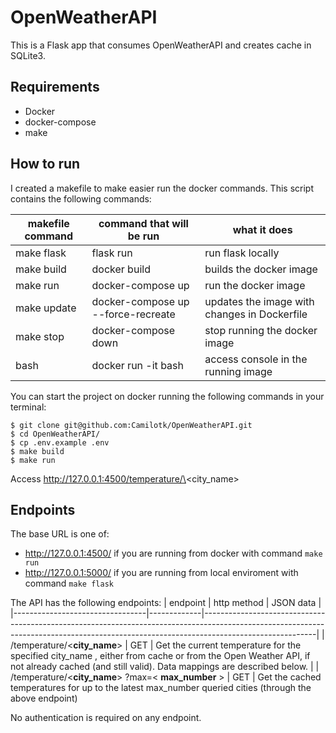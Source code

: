 # OpenWeatherAPI

This is a Flask app that consumes OpenWeatherAPI and creates cache in SQLite3.


## Requirements
- Docker
- docker-compose
- make

## How to run

I created a makefile to make easier run the docker commands. This script contains the following commands:

| makefile command | command that will be run           | what it does                                 |
|------------------|------------------------------------|----------------------------------------------|
| make flask       | flask run                          | run flask locally                            |
| make build       | docker build                       | builds the docker image                      |
| make run         | docker-compose up                  | run the docker image                         |
| make update      | docker-compose up --force-recreate | updates the image with changes in Dockerfile |
| make stop        | docker-compose down                | stop running the docker image                |
| bash             | docker run -it bash                | access console in the running image          |


You can start the project on docker running the following commands in your terminal:
```
$ git clone git@github.com:Camilotk/OpenWeatherAPI.git
$ cd OpenWeatherAPI/
$ cp .env.example .env
$ make build
$ make run
```

Access http://127.0.0.1:4500/temperature/\<city_name\>

## Endpoints

The base URL is one of:
- http://127.0.0.1:4500/ if you are running from docker with command `make run`
- http://127.0.0.1:5000/ if you are running from local enviroment with command `make flask`

The API has the following endpoints:
| endpoint                        | http method | JSON data                                                                                                                                                                              |
|---------------------------------|-------------|----------------------------------------------------------------------------------------------------------------------------------------------------------------------------------------|
| /temperature/\<**city_name**\>      | GET         | Get the current temperature for the specified city_name , either from cache or from the Open Weather API, if not already cached (and still valid).  Data mappings are described below. |
| /temperature/\<**city_name**\> ?max=< **max_number** > | GET         | Get the cached temperatures for up to the latest max_number queried cities (through the above endpoint)   

No authentication is required on any endpoint.
